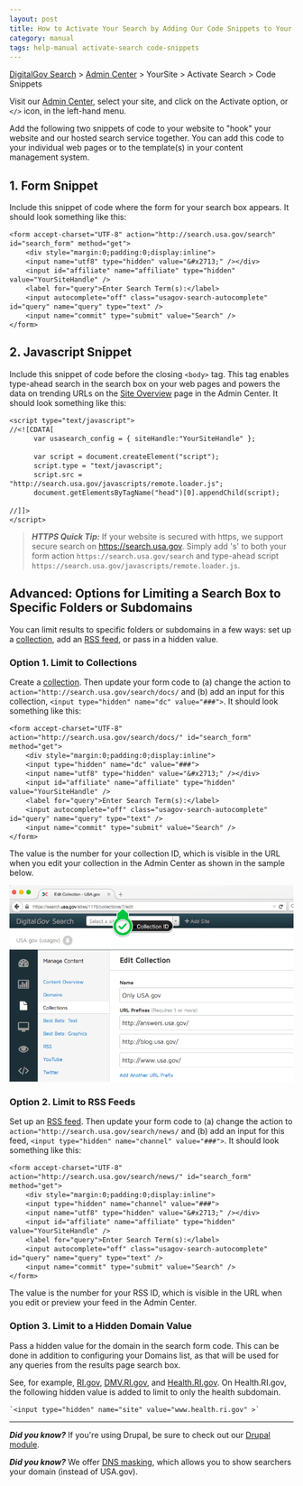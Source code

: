 ```yaml
---
layout: post
title: How to Activate Your Search by Adding Our Code Snippets to Your Website
category: manual
tags: help-manual activate-search code-snippets
---
```

[DigitalGov Search](/index.html) > [Admin Center](https://search.usa.gov/sites/) > YourSite > Activate Search > Code Snippets

Visit our [Admin Center](https://search.usa.gov/sites/), select your site, and click on the Activate option, or `</>` icon, in the left-hand menu.

Add the following two snippets of code to your website to "hook" your website and our hosted search service together. You can add this code to your individual web pages or to the template(s) in your content management system.

## 1. Form Snippet

Include this snippet of code where the form for your search box appears. It should look something like this:
    
    <form accept-charset="UTF-8" action="http://search.usa.gov/search" id="search_form" method="get">
        <div style="margin:0;padding:0;display:inline">
        <input name="utf8" type="hidden" value="&#x2713;" /></div>
        <input id="affiliate" name="affiliate" type="hidden" value="YourSiteHandle" />
        <label for="query">Enter Search Term(s):</label>
        <input autocomplete="off" class="usagov-search-autocomplete" id="query" name="query" type="text" />
        <input name="commit" type="submit" value="Search" />
    </form>

## 2. Javascript Snippet

Include this snippet of code before the closing `<body>` tag. This tag enables type-ahead search in the search box on your web pages and powers the data on trending URLs on the [Site Overview](/manual/site-overview.html) page in the Admin Center. It should look something like this:

    <script type="text/javascript">
    //<![CDATA[
          var usasearch_config = { siteHandle:"YourSiteHandle" };
    
          var script = document.createElement("script");
          script.type = "text/javascript";
          script.src = "http://search.usa.gov/javascripts/remote.loader.js";
          document.getElementsByTagName("head")[0].appendChild(script);
    
    //]]>
    </script>

> ***HTTPS Quick Tip:*** If your website is secured with https, we support secure search on https://search.usa.gov. Simply add 's' to both your form action `https://search.usa.gov/search` and type-ahead script `https://search.usa.gov/javascripts/remote.loader.js`.

## Advanced: Options for Limiting a Search Box to Specific Folders or Subdomains

You can limit results to specific folders or subdomains in a few ways: set up a [collection](/manual/collections.html), add an [RSS feed](/manual/rss.html), or pass in a hidden value.

### Option 1. Limit to Collections

Create a [collection](/manual/collections.html). Then update your form code to (a) change the action to `action="http://search.usa.gov/search/docs/` and (b) add an input for this collection, `<input type="hidden" name="dc" value="###">`. It should look something like this:
    
    <form accept-charset="UTF-8" action="http://search.usa.gov/search/docs/" id="search_form" method="get">
        <div style="margin:0;padding:0;display:inline">
        <input type="hidden" name="dc" value="###">
        <input name="utf8" type="hidden" value="&#x2713;" /></div>
        <input id="affiliate" name="affiliate" type="hidden" value="YourSiteHandle" />
        <label for="query">Enter Search Term(s):</label>
        <input autocomplete="off" class="usagov-search-autocomplete" id="query" name="query" type="text" />
        <input name="commit" type="submit" value="Search" />
    </form>

The value is the number for your collection ID, which is visible in the URL when you edit your collection in the Admin Center as shown in the sample below.

![Value for the collection ID](/img/get-code-collection.png)

### Option 2. Limit to RSS Feeds

Set up an [RSS feed](/manual/rss.html). Then update your form code to (a) change the action to `action="http://search.usa.gov/search/news/` and (b) add an input for this feed, `<input type="hidden" name="channel" value="###">`.  It should look something like this:
    
    <form accept-charset="UTF-8" action="http://search.usa.gov/search/news/" id="search_form" method="get">
        <div style="margin:0;padding:0;display:inline">
        <input type="hidden" name="channel" value="###">
        <input name="utf8" type="hidden" value="&#x2713;" /></div>
        <input id="affiliate" name="affiliate" type="hidden" value="YourSiteHandle" />
        <label for="query">Enter Search Term(s):</label>
        <input autocomplete="off" class="usagov-search-autocomplete" id="query" name="query" type="text" />
        <input name="commit" type="submit" value="Search" />
    </form>

The value is the number for your RSS ID, which is visible in the URL when you edit or preview your feed in the Admin Center.

### Option 3. Limit to a Hidden Domain Value

Pass a hidden value for the domain in the search form code. This can be done in addition to configuring your Domains list, as that will be used for any queries from the results page search box.

See, for example, <a href="http://www.ri.gov">RI.gov</a>, <a href="http://www.dmv.ri.gov/">DMV.RI.gov</a>, and <a href="http://www.health.ri.gov/">Health.RI.gov</a>. On Health.RI.gov, the following hidden value is added to limit to only the health subdomain.

    `<input type="hidden" name="site" value="www.health.ri.gov" >`

----

***Did you know?*** If you're using Drupal, be sure to check out our [Drupal module](https://www.drupal.org/project/USASearch).

***Did you know?*** We offer [DNS masking](/manual/cname.html), which allows you to show searchers your domain (instead of USA.gov).